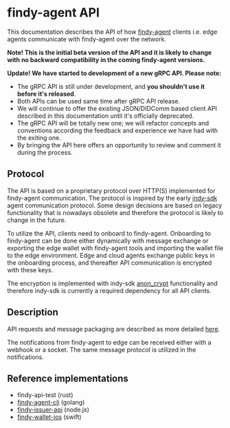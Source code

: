# findy-agent API

This documentation describes the API of how [findy-agent](https://github.com/findy-network/findy-agent) clients i.e. edge agents communicate with findy-agent over the network.

**Note! This is the initial beta version of the API and it is likely to change with no backward compatibility in the coming findy-agent versions.**

**Update! We have started to development of a new gRPC API. Please note:**
- The gRPC API is still under development, and **you shouldn't use it before it's released**.
- Both APIs can be used same time after gRPC API release. 
- We will continue to offer the existing JSON/DIDComm based client API described in this documentation until it's officially deprecated.
- The gRPC API will be totally new one; we will refactor concepts and conventions according the feedback and experience we have had with the exiting one.
- By bringing the API here offers an opportunity to review and comment it during the process.

## Protocol

The API is based on a proprietary protocol over HTTP(S) implemented for findy-agent communication. The protocol is inspired by the early [indy-sdk](https://github.com/hyperledger/indy-sdk) agent communication protocol. Some design decisions are based on legacy functionality that is nowadays obsolete and therefore the protocol is likely to change in the future.

To utilize the API, clients need to onboard to findy-agent. Onboarding to findy-agent can be done either dynamically with message exchange or exporting the edge wallet with findy-agent tools and importing the wallet file to the edge environment. Edge and cloud agents exchange public keys in the onboarding process, and thereafter API communication is encrypted with these keys.

The encryption is implemented with indy-sdk [anon_crypt](https://github.com/hyperledger/indy-sdk/blob/adfdec0ddaee158060f822c8f0810d8f286ae7ac/libindy/include/indy_crypto.h#L251) functionality and therefore indy-sdk is currently a required dependency for all API clients.

## Description

API requests and message packaging are described as more detailed [here](docs/api.md).

The notifications from findy-agent to edge can be received either with a webhook or a socket. The same message protocol is utilized in the notifications.


## Reference implementations

* findy-api-test (rust)
* [findy-agent-cli](https://github.com/findy-network/findy-agent-cli) (golang)
* [findy-issuer-api](https://github.com/findy-network/findy-issuer-api) (node.js)
* [findy-wallet-ios](https://github.com/findy-network/findy-wallet-ios) (swift)
